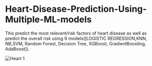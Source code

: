 
# Heart-Disease-Prediction-Using-Multiple-ML-models
 This predict the most relevant/risk factors of heart disease as well as predict the overall risk using 9 models([LOGISTIC REGRESSION,KNN, NB,SVM, Random Forest, Decision Tree, XGBoost, GradientBoosting, AdaBoost]).
 
![Heart 1](https://github.com/user-attachments/assets/836f3a81-94f3-40b4-b0a7-9168ee575ce7)
